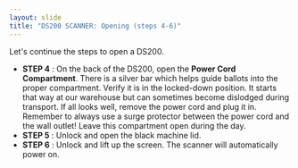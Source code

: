 ```yaml
---
layout: slide
title: "DS200 SCANNER: Opening (steps 4-6)"
---
```


Let&#39;s continue the steps to open a DS200.

- **STEP 4** : On the back of the DS200, open the **Power Cord Compartment**. There is a silver bar which helps guide ballots into the proper compartment. Verify it is in the locked-down position. It starts that way at our warehouse but can sometimes become dislodged during transport. If all looks well, remove the power cord and plug it in. Remember to always use a surge protector between the power cord and the wall outlet! Leave this compartment open during the day.
- **STEP 5** : Unlock and open the black machine lid.
- **STEP 6** : Unlock and lift up the screen. The scanner will automatically power on.